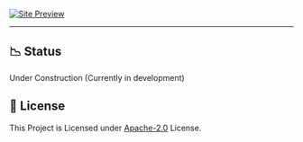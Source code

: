[![Site Preview](https://cdn.upload.systems/uploads/cVNELzos.png)](https://gifaldyazka.is-a.dev)

---

## 📉 Status

Under Construction (Currently in development)

## 🧾 License

This Project is Licensed under [Apache-2.0](./LICENSE) License.
